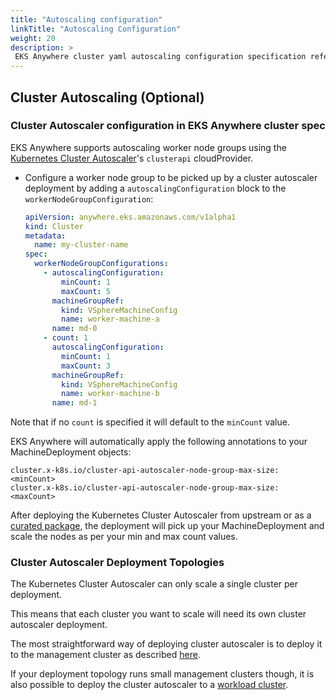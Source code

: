 ```yaml
---
title: "Autoscaling configuration"
linkTitle: "Autoscaling Configuration"
weight: 20
description: >
 EKS Anywhere cluster yaml autoscaling configuration specification reference
---
```


## Cluster Autoscaling (Optional)

### Cluster Autoscaler configuration in EKS Anywhere cluster spec

EKS Anywhere supports autoscaling worker node groups using the [Kubernetes Cluster Autoscaler](https://github.com/kubernetes/autoscaler/)'s `clusterapi` cloudProvider.


- Configure a worker node group to be picked up by a cluster autoscaler deployment by adding a `autoscalingConfiguration` block to the `workerNodeGroupConfiguration`:
    ```yaml
    apiVersion: anywhere.eks.amazonaws.com/v1alpha1
    kind: Cluster
    metadata:
      name: my-cluster-name
    spec:
      workerNodeGroupConfigurations:
        - autoscalingConfiguration:
            minCount: 1
            maxCount: 5
          machineGroupRef:
            kind: VSphereMachineConfig
            name: worker-machine-a
          name: md-0
        - count: 1
          autoscalingConfiguration:
            minCount: 1
            maxCount: 3
          machineGroupRef:
            kind: VSphereMachineConfig
            name: worker-machine-b
          name: md-1
    ```

Note that if no `count` is specified it will default to the `minCount` value.

EKS Anywhere will automatically apply the following annotations to your MachineDeployment objects:
```
cluster.x-k8s.io/cluster-api-autoscaler-node-group-max-size: <minCount>
cluster.x-k8s.io/cluster-api-autoscaler-node-group-max-size: <maxCount>
```

After deploying the Kubernetes Cluster Autoscaler from upstream or as a [curated package](../../../../tasks/packages/cluster-autoscaler/), the deployment will pick up your MachineDeployment and scale the nodes as per your min and max count values.

### Cluster Autoscaler Deployment Topologies

The Kubernetes Cluster Autoscaler can only scale a single cluster per deployment.

This means that each cluster you want to scale will need its own cluster autoscaler deployment.

The most straightforward way of deploying cluster autoscaler is to deploy it to the management cluster as described [here](../../../../tasks/packages/cluster-autoscaler/#install).

If your deployment topology runs small management clusters though, it is also possible to deploy the cluster autoscaler to a [workload cluster](../../../../tasks/packages/cluster-autoscaler/#installing-cluster-autoscaler-on-workload-cluster).
